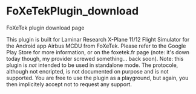 # FoXeTekPlugin_download
FoXeTek plugin download page

This plugin is built for Laminar Research X-Plane 11/12 Flight Simulator for the Android app Airbus MCDU from FoXeTek. Please refer to the Google Play Store for more information, or on the foxetek.fr page (note: it's down today though, my provider screwed something... back soon).
Note: this plugin is *not* intended to be used in standalone mode. The protocole, although not encripted, is not documented on purpose and is not supported. You are free to use the plugin as a playground, but again, you then implicitely accept not to request any support.
